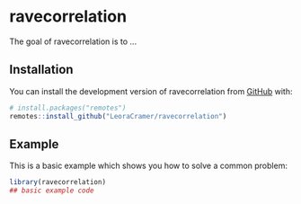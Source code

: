 
# ravecorrelation

<!-- badges: start -->
<!-- badges: end -->

The goal of ravecorrelation is to ...

## Installation

You can install the development version of ravecorrelation from [GitHub](https://github.com/) with:

``` r
# install.packages("remotes")
remotes::install_github("LeoraCramer/ravecorrelation")
```

## Example

This is a basic example which shows you how to solve a common problem:

``` r
library(ravecorrelation)
## basic example code
```


